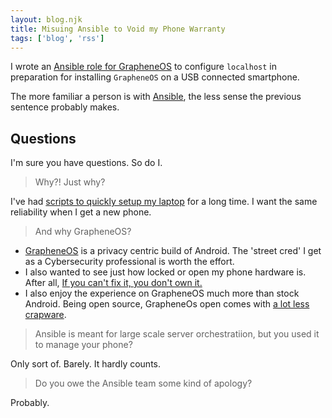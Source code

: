 ```yaml
---
layout: blog.njk
title: Misuing Ansible to Void my Phone Warranty
tags: ['blog', 'rss']
---
```


I wrote an [Ansible role for GrapheneOS][7] to configure `localhost` in preparation for installing `GrapheneOS` on a USB connected smartphone.

The more familiar a person is with [Ansible][8], the less sense the previous sentence probably makes.

[7]: https://github.com/edthedev/ansible-grapheneos
[8]: https://www.ansible.com/

## Questions

I'm sure you have questions. So do I.

> Why?! Just why?

I've had [scripts to quickly setup my laptop][20] for a long time. 
I want the same reliability when I get a new phone.

[20]: https://github.com/edthedev/dotfiles

> And why GrapheneOS?

- [GrapheneOS][27] is a privacy centric build of Android. The 'street cred' I get as a Cybersecurity professional is worth the effort.
- I also wanted to see just how locked or open my phone hardware is. After all, [If you can't fix it, you don't own it.](https://hackaday.com/2015/09/15/the-rise-of-the-fix-it-culture/)
- I also enjoy the experience on GrapheneOS much more than stock Android. Being open source, GrapheneOs open comes with [a lot less crapware](https://craphound.com/tag/enshittification/).

[27]: https://grapheneos.org/

> Ansible is meant for large scale server orchestratiion, but you used it to manage your phone?

Only sort of. Barely. It hardly counts.

> Do you owe the Ansible team some kind of apology?

Probably.
